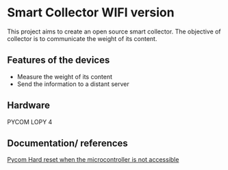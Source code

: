 # Smart Collector WIFI version 

This project aims to create an open source smart collector. The objective of collector is to communicate the weight of its content.

## Features of the devices 
* Measure the weight of its content
* Send the information to a distant server

## Hardware  
PYCOM LOPY 4


## Documentation/ references 
[Pycom Hard reset when the microcontroller is not accessible](https://docs.pycom.io/gettingstarted/programming/safeboot/)